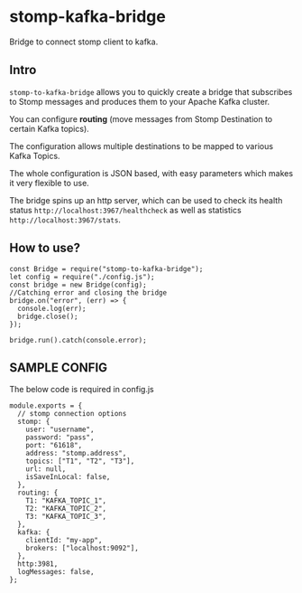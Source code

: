 # stomp-kafka-bridge
Bridge to connect stomp client to kafka.

## Intro

`stomp-to-kafka-bridge` allows you to quickly create a bridge that subscribes to Stomp messages and produces them to your Apache Kafka cluster.

You can configure **routing** (move messages from Stomp Destination to certain Kafka topics).

The configuration allows multiple destinations to be mapped to various Kafka Topics.

The whole configuration is JSON based, with easy  parameters which makes it very flexible to use.

The bridge spins up an http server, which can be used to check its health status `http://localhost:3967/healthcheck` as well as statistics `http://localhost:3967/stats`.

## How to use?
```
const Bridge = require("stomp-to-kafka-bridge");
let config = require("./config.js");
const bridge = new Bridge(config);
//Catching error and closing the bridge
bridge.on("error", (err) => {
  console.log(err);
  bridge.close();
});

bridge.run().catch(console.error);
```

## SAMPLE CONFIG

The below code is required in config.js

```
module.exports = {
  // stomp connection options
  stomp: {
    user: "username",
    password: "pass",
    port: "61618",
    address: "stomp.address",
    topics: ["T1", "T2", "T3"],
    url: null,
    isSaveInLocal: false,
  },
  routing: {
    T1: "KAFKA_TOPIC_1",
    T2: "KAFKA_TOPIC_2",
    T3: "KAFKA_TOPIC_3",
  },
  kafka: {
    clientId: "my-app",
    brokers: ["localhost:9092"],
  },
  http:3981,
  logMessages: false,
};
```




